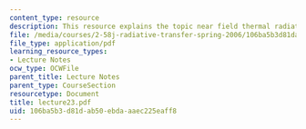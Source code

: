```yaml
---
content_type: resource
description: This resource explains the topic near field thermal radiation.
file: /media/courses/2-58j-radiative-transfer-spring-2006/106ba5b3d81dab50ebdaaaec225eaff8_lecture23.pdf
file_type: application/pdf
learning_resource_types:
- Lecture Notes
ocw_type: OCWFile
parent_title: Lecture Notes
parent_type: CourseSection
resourcetype: Document
title: lecture23.pdf
uid: 106ba5b3-d81d-ab50-ebda-aaec225eaff8
---
```

